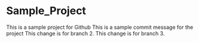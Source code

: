 # Sample_Project
This is a sample project for Github
This is a sample commit message for the project
This change is for branch 2.
This change is for branch 3.
